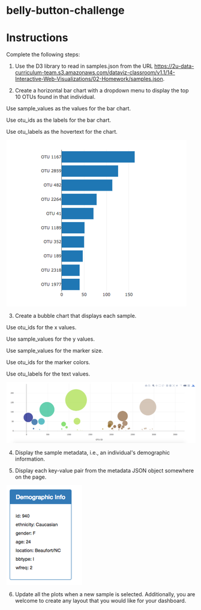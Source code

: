 # belly-button-challenge
 
# Instructions
Complete the following steps:

1. Use the D3 library to read in samples.json from the URL https://2u-data-curriculum-team.s3.amazonaws.com/dataviz-classroom/v1.1/14-Interactive-Web-Visualizations/02-Homework/samples.json.

2. Create a horizontal bar chart with a dropdown menu to display the top 10 OTUs found in that individual.

Use sample_values as the values for the bar chart.

Use otu_ids as the labels for the bar chart.

Use otu_labels as the hovertext for the chart.

![Alt text](image.png)

3. Create a bubble chart that displays each sample.

Use otu_ids for the x values.

Use sample_values for the y values.

Use sample_values for the marker size.

Use otu_ids for the marker colors.

Use otu_labels for the text values.

![Alt text](image-2.png)

4. Display the sample metadata, i.e., an individual's demographic information.

5. Display each key-value pair from the metadata JSON object somewhere on the page.

![Alt text](image-3.png)

6. Update all the plots when a new sample is selected. Additionally, you are welcome to create any layout that you would like for your dashboard. 